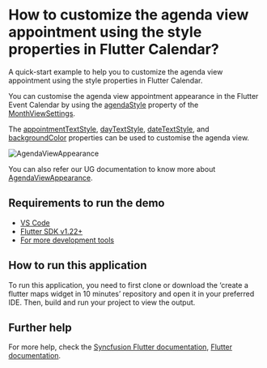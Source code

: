 # How to customize the agenda view appointment using the style properties in Flutter Calendar?

A quick-start example to help you to customize the agenda view appointment using the style properties in Flutter Calendar.

You can customise the agenda view appointment appearance in the Flutter Event Calendar by using the [agendaStyle](https://pub.dev/documentation/syncfusion_flutter_calendar/latest/calendar/MonthViewSettings/agendaStyle.html) property of the [MonthViewSettings](https://pub.dev/documentation/syncfusion_flutter_calendar/latest/calendar/MonthViewSettings/MonthViewSettings.html).

The [appointmentTextStyle](https://pub.dev/documentation/syncfusion_flutter_calendar/latest/calendar/AgendaStyle/appointmentTextStyle.html), [dayTextStyle](https://pub.dev/documentation/syncfusion_flutter_calendar/latest/calendar/AgendaStyle/dayTextStyle.html), [dateTextStyle](https://pub.dev/documentation/syncfusion_flutter_calendar/latest/calendar/AgendaStyle/dateTextStyle.html), and [backgroundColor](https://pub.dev/documentation/syncfusion_flutter_calendar/latest/calendar/AgendaStyle/backgroundColor.html) properties can be used to customise the agenda view.

![AgendaViewAppearance](https://user-images.githubusercontent.com/46158936/204989267-ca5e7e81-1367-4022-9b3d-f1ec816f8d80.gif)

You can also refer our UG documentation to know more about [AgendaViewAppearance](https://help.syncfusion.com/flutter/calendar/month-view#agenda-view-appearance).

## Requirements to run the demo
* [VS Code](https://code.visualstudio.com/download)
* [Flutter SDK v1.22+](https://flutter.dev/docs/development/tools/sdk/overview)
* [For more development tools](https://flutter.dev/docs/development/tools/devtools/overview)

## How to run this application
To run this application, you need to first clone or download the ‘create a flutter maps widget in 10 minutes’ repository and open it in your preferred IDE. Then, build and run your project to view the output.

## Further help
For more help, check the [Syncfusion Flutter documentation](https://help.syncfusion.com/flutter/introduction/overview),
 [Flutter documentation](https://flutter.dev/docs/get-started/install).

